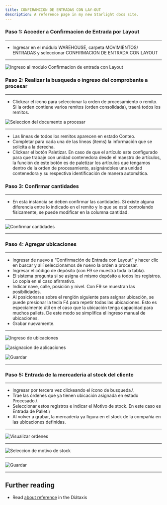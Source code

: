 ```yaml
---
title: CONFIRAMCION DE ENTRADAS CON LAY-OUT
description: A reference page in my new Starlight docs site.
---
```

### Paso 1: Acceder a Confirmacion de Entrada por Layout
---

- Ingresar en el módulo WAREHOUSE, carpeta MOVIMIENTOS/ ENTRADAS y seleccionar CONFIRMACION DE ENTRADA CON LAYOUT

---
![Ingreso al modulo Confirmacion de entrada con Layout](image-24.png)


### Paso 2: Realizar la busqueda o ingreso del comprobante a procesar
---
- Clickear el ícono para seleccionar la orden de procesamiento o remito. Si la orden contiene varios remitos (orden consolidada), traerá todos los remitos.

![Seleccion del documento a procesar](image-25.png)

---

- Las líneas de todos los remitos aparecen en estado Conteo.
- Completar para cada una de las líneas (ítems) la información que se solicita a la derecha.
- Clickear el botón Paletizar. En caso de que el artículo este configurado para que trabaje con unidad contenedora desde el maestro de artículos, la función de este botón es de paletizar los artículos que tengamos dentro de la orden de procesamiento, asignándoles una unidad contenedora y su respectiva identificación de manera automática.

### Paso 3: Confirmar cantidades

---
- En esta instancia se deben confirmar las cantidades. Si existe alguna diferencia entre lo indicado en el remito y lo que se está controlando físicamente, se puede modificar en la columna cantidad.

---

![Confirmar cantidades](image-28.png)

---

### Paso 4: Agregar ubicaciones

--- 

- Ingresar de nuevo a “Confirmación de Entrada con Layout” y hacer clic en buscar   y allí seleccionamos de nuevo la orden a procesar.
- Ingresar el código de depósito (con F9 se muestra toda la tabla).
- El sistema pregunta si se asigna el mismo depósito a todos los registros. Lo copia en el caso afirmativo.
- Indicar nave, calle, posición y nivel. Con F9 se muestran las posibilidades.
- Al posicionarse sobre el renglón siguiente para asignar ubicación, se puede presionar la tecla F4 para repetir todas las ubicaciones. Esto es especialmente útil en el caso que la ubicación tenga capacidad para muchos pallets. De este modo se simplifica el ingreso manual de ubicaciones.
- Grabar nuevamente.

---


![Ingreso de ubicaciones](image-29.png)


![asignacion de aplicaciones](image-30.png)


![Guardar](image-31.png)


---

### Paso 5: Entrada de la mercaderia al stock del cliente
--- 
- Ingresar por tercera vez clickeando el ícono de busqueda.\
- Trae las órdenes que ya tienen ubicación asignada en estado Procesado.\
- Seleccionar estos registros e indicar el Motivo de stock. En este caso es Entrada de Pallet.\
- Al volver a grabar, la mercadería ya figura en el stock de la compañía en las ubicaciones definidas.

---

![Visualizar ordenes](image-32.png)

---

![Seleccion de motivo de stock](image-33.png)

---

![Guardar](image-35.png)

---
## Further reading

- Read [about reference](https://diataxis.fr/reference/) in the Diátaxis
